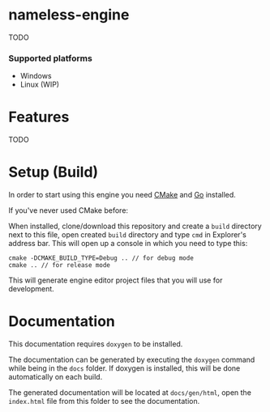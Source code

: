 # nameless-engine

TODO

### Supported platforms

* Windows
* Linux (WIP)

# Features

TODO

# Setup (Build)

In order to start using this engine you need [CMake](https://cmake.org/download/) and [Go](https://go.dev/dl/) installed.

If you've never used CMake before:

When installed, clone/download this repository and create a `build` directory next to this file, open created `build` directory and type `cmd` in Explorer's address bar. This will open up a console in which you need to type this:

```
cmake -DCMAKE_BUILD_TYPE=Debug .. // for debug mode
cmake .. // for release mode
```

This will generate engine editor project files that you will use for development.

# Documentation

This documentation requires `doxygen` to be installed.

The documentation can be generated by executing the `doxygen` command while being in the `docs` folder. If doxygen is installed, this will be done automatically on each build.

The generated documentation will be located at `docs/gen/html`, open the `index.html` file from this folder to see the documentation.